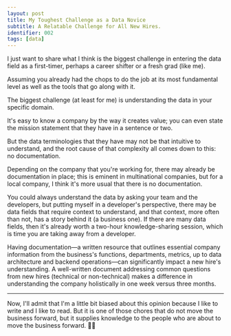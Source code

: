 ```yaml
---
layout: post
title: My Toughest Challenge as a Data Novice
subtitle: A Relatable Challenge for All New Hires.
identifier: 002
tags: [data]
---
```


I just want to share what I think is the biggest challenge in entering the data field as a first-timer, perhaps a career shifter or a fresh grad (like me). 

Assuming you already had the chops to do the job at its most fundamental level as well as the tools that go along with it. 

The biggest challenge (at least for me) is understanding the data in your specific domain.

It's easy to know a company by the way it creates value; you can even state the mission statement that they have in a sentence or two.

But the data terminologies that they have may not be that intuitive to understand, and the root cause of that complexity all comes down to this: no documentation.

Depending on the company that you're working for, there may already be documentation in place; this is eminent in multinational companies, but for a local company, I think it's more usual that there is no documentation.

You could always understand the data by asking your team and the developers, but putting myself in a developer's perspective, there may be data fields that require context to understand, and that context, more often than not, has a story behind it (a business one). If there are many data fields, then it's already worth a two-hour knowledge-sharing session, which is time you are taking away from a developer.

Having documentation—a written resource that outlines essential company information from the business's functions, departments, metrics, up to data architecture and backend operations—can significantly impact a new hire's understanding. A well-written document addressing common questions from new hires (technical or non-technical) makes a difference in understanding the company holistically in one week versus three months.

<div class="conclusion-divider">
    <hr>
</div>

Now, I'll admit that I'm a little bit biased about this opinion because I like to write and I like to read. But it is one of those chores that do not move the business forward, but it supplies knowledge to the people who are about to move the business forward. 🫳🎤